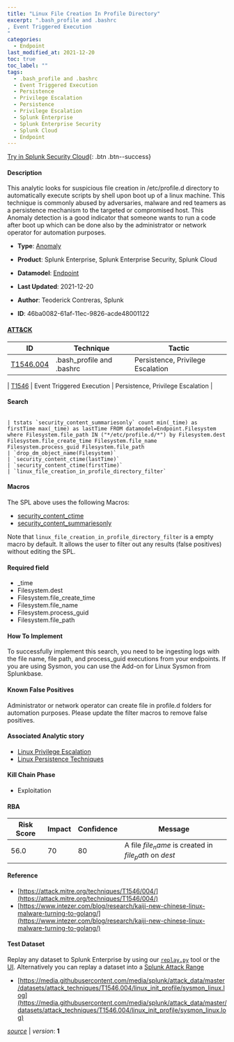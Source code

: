 ```yaml
---
title: "Linux File Creation In Profile Directory"
excerpt: ".bash_profile and .bashrc
, Event Triggered Execution
"
categories:
  - Endpoint
last_modified_at: 2021-12-20
toc: true
toc_label: ""
tags:
  - .bash_profile and .bashrc
  - Event Triggered Execution
  - Persistence
  - Privilege Escalation
  - Persistence
  - Privilege Escalation
  - Splunk Enterprise
  - Splunk Enterprise Security
  - Splunk Cloud
  - Endpoint
---
```




[Try in Splunk Security Cloud](https://www.splunk.com/en_splunk_app_enrichmentus/cyber-security.html){: .btn .btn--success}

#### Description

This analytic looks for suspicious file creation in /etc/profile.d directory to automatically execute scripts by shell upon boot up of a linux machine. This technique is commonly abused by adversaries, malware and red teamers as a persistence mechanism to the targeted or compromised host. This Anomaly detection is a good indicator that someone wants to run a code after boot up which can be done also by the administrator or network operator for automation purposes.

- **Type**: [Anomaly](https://github.com/splunk/security_content/wiki/object-Analytic-Types)
- **Product**: Splunk Enterprise, Splunk Enterprise Security, Splunk Cloud
- **Datamodel**: [Endpoint](https://docs.splunk.com/Documentation/CIM/latest/User/Endpoint)

- **Last Updated**: 2021-12-20
- **Author**: Teoderick Contreras, Splunk
- **ID**: 46ba0082-61af-11ec-9826-acde48001122


#### [ATT&CK](https://attack.mitre.org/)

| ID             | Technique        |  Tactic             |
| -------------- | ---------------- |-------------------- |
| [T1546.004](https://attack.mitre.org/techniques/T1546/004/) | .bash_profile and .bashrc | Persistence, Privilege Escalation |

| [T1546](https://attack.mitre.org/techniques/T1546/) | Event Triggered Execution | Persistence, Privilege Escalation |

#### Search

```

| tstats `security_content_summariesonly` count min(_time) as firstTime max(_time) as lastTime FROM datamodel=Endpoint.Filesystem where Filesystem.file_path IN ("*/etc/profile.d/*") by Filesystem.dest Filesystem.file_create_time Filesystem.file_name Filesystem.process_guid Filesystem.file_path 
| `drop_dm_object_name(Filesystem)` 
| `security_content_ctime(lastTime)` 
| `security_content_ctime(firstTime)` 
| `linux_file_creation_in_profile_directory_filter`
```

#### Macros
The SPL above uses the following Macros:
* [security_content_ctime](https://github.com/splunk/security_content/blob/develop/macros/security_content_ctime.yml)
* [security_content_summariesonly](https://github.com/splunk/security_content/blob/develop/macros/security_content_summariesonly.yml)

Note that `linux_file_creation_in_profile_directory_filter` is a empty macro by default. It allows the user to filter out any results (false positives) without editing the SPL.

#### Required field
* _time
* Filesystem.dest
* Filesystem.file_create_time
* Filesystem.file_name
* Filesystem.process_guid
* Filesystem.file_path


#### How To Implement
To successfully implement this search, you need to be ingesting logs with the file name, file path, and process_guid executions from your endpoints. If you are using Sysmon, you can use the Add-on for Linux Sysmon from Splunkbase.

#### Known False Positives
Administrator or network operator can create file in profile.d folders for automation purposes. Please update the filter macros to remove false positives.

#### Associated Analytic story
* [Linux Privilege Escalation](/stories/linux_privilege_escalation)
* [Linux Persistence Techniques](/stories/linux_persistence_techniques)


#### Kill Chain Phase
* Exploitation



#### RBA

| Risk Score  | Impact      | Confidence   | Message      |
| ----------- | ----------- |--------------|--------------|
| 56.0 | 70 | 80 | A file $file_name$ is created in $file_path$ on $dest$ |




#### Reference

* [https://attack.mitre.org/techniques/T1546/004/](https://attack.mitre.org/techniques/T1546/004/)
* [https://www.intezer.com/blog/research/kaiji-new-chinese-linux-malware-turning-to-golang/](https://www.intezer.com/blog/research/kaiji-new-chinese-linux-malware-turning-to-golang/)



#### Test Dataset
Replay any dataset to Splunk Enterprise by using our [`replay.py`](https://github.com/splunk/attack_data#using-replaypy) tool or the [UI](https://github.com/splunk/attack_data#using-ui).
Alternatively you can replay a dataset into a [Splunk Attack Range](https://github.com/splunk/attack_range#replay-dumps-into-attack-range-splunk-server)


* [https://media.githubusercontent.com/media/splunk/attack_data/master/datasets/attack_techniques/T1546.004/linux_init_profile/sysmon_linux.log](https://media.githubusercontent.com/media/splunk/attack_data/master/datasets/attack_techniques/T1546.004/linux_init_profile/sysmon_linux.log)



[*source*](https://github.com/splunk/security_content/tree/develop/detections/endpoint/linux_file_creation_in_profile_directory.yml) \| *version*: **1**